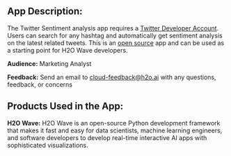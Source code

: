 ## App Description:

The Twitter Sentiment analysis app requires a [Twitter Developer Account]( https://developer.twitter.com/en/apply-for-access). Users can search for any hashtag and automatically get sentiment analysis on the latest related tweets. This is an [open source](https://github.com/h2oai/wave-apps/tree/main/twitter-sentiment) app and can be used as a starting point for H2O Wave developers.

**Audience:** Marketing Analyst

**Feedback:** Send an email to cloud-feedback@h2o.ai with any questions, feedback, or concerns

## Products Used in the App:

**H2O Wave:** H2O Wave is an open-source Python development framework that makes it fast and easy for data scientists, machine learning engineers, and software developers to develop real-time interactive AI apps with sophisticated visualizations.
